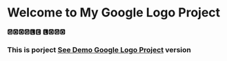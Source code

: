 # Welcome to My Google Logo Project

🅶🅾🅾🅶🅻🅴 🅻🅾🅶🅾

<h3> This is porject <a href="https://google-logo-bek.netlify.app/">See Demo Google Logo Project</a> version </h3>
